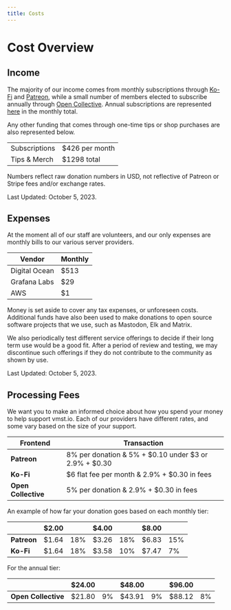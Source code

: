 ```yaml
---
title: Costs
---
```


# Cost Overview

## Income

The majority of our income comes from monthly subscriptions through [Ko-Fi](https://ko-fi.com/vmstio) and [Patreon](https://www.patreon.com/vmstan), while a small number of members elected to subscribe annually through [Open Collective](https://opencollective.com/vmstio).
Annual subscriptions are represented [here](/funding/costs#expenses) in the monthly total.

Any other funding that comes through one-time tips or shop purchases are also represented below.

|               |                |
|---------------|----------------|
| Subscriptions | $426 per month |
| Tips & Merch  | $1298 total    |

Numbers reflect raw donation numbers in USD, not reflective of Patreon or Stripe fees and/or exchange rates.

Last Updated: October 5, 2023.

## Expenses

At the moment all of our staff are volunteers, and our only expenses are monthly bills to our various server providers.

| **Vendor**    | **Monthly** |
|---------------|-------------|
| Digital Ocean | $513        |
| Grafana Labs  | $29         |
| AWS           | $1          |

Money is set aside to cover any tax expenses, or unforeseen costs.
Additional funds have also been used to make donations to open source software projects that we use, such as Mastodon, Elk and Matrix.

We also periodically test different service offerings to decide if their long term use would be a good fit.
After a period of review and testing, we may discontinue such offerings if they do not contribute to the community as shown by use.

Last Updated: October 5, 2023.

## Processing Fees

We want you to make an informed choice about how you spend your money to help support vmst.io.
Each of our providers have different rates, and some vary based on the size of your support.

| **Frontend**        | **Transaction**                                            |
|---------------------|------------------------------------------------------------|
| **Patreon**         | 8% per donation & 5% + $0.10 under $3 or 2.9% + $0.30      |
| **Ko-Fi**           | $6 flat fee per month & 2.9% + $0.30 in fees               |
| **Open Collective** | 5% per donation & 2.9% + $0.30 in fees                     |

An example of how far your donation goes based on each monthly tier:

|             | **$2.00** |          | **$4.00** |          | **$8.00** |     |
|-------------|-----------|----------|-----------|----------|-----------|-----|
| **Patreon** | $1.64     | 18%      | $3.26     | 18%      | $6.83     | 15% |
| **Ko-Fi**   | $1.64     | 18%      | $3.58     | 10%      | $7.47     | 7%  |

For the annual tier:

|             | **$24.00** |          | **$48.00** |          | **$96.00** |     |
|-------------|-----------|----------|-----------|----------|-----------|-----|
| **Open Collective** | $21.80     | 9%      | $43.91     | 9%      | $88.12     | 8% |
